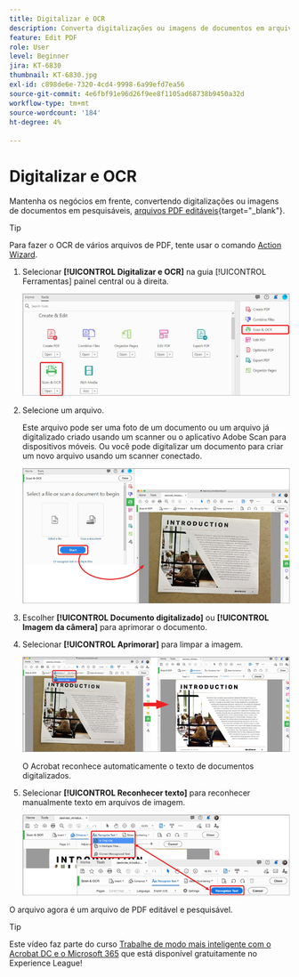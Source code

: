 ```yaml
---
title: Digitalizar e OCR
description: Converta digitalizações ou imagens de documentos em arquivos de PDF editáveis e pesquisáveis e ajuste a qualidade do arquivo resultante
feature: Edit PDF
role: User
level: Beginner
jira: KT-6830
thumbnail: KT-6830.jpg
exl-id: c898de6e-7320-4cd4-9998-6a99efd7ea56
source-git-commit: 4e6fbf91e96d26f9ee8f1105ad68738b9450a32d
workflow-type: tm+mt
source-wordcount: '184'
ht-degree: 4%

---
```


# Digitalizar e OCR

Mantenha os negócios em frente, convertendo digitalizações ou imagens de documentos em pesquisáveis, [arquivos PDF editáveis](https://www.adobe.com/br/acrobat/online/pdf-editor.html){target="_blank"}.

>[!TIP]
>
>Para fazer o OCR de vários arquivos de PDF, tente usar o comando [Action Wizard](../advanced-tasks/action.md).

1. Selecionar **[!UICONTROL Digitalizar e OCR]** na guia [!UICONTROL Ferramentas] painel central ou à direita.

   ![Etapa 1 da verificação](../assets/Scan_1.png)

1. Selecione um arquivo.

   Este arquivo pode ser uma foto de um documento ou um arquivo já digitalizado criado usando um scanner ou o aplicativo Adobe Scan para dispositivos móveis. Ou você pode digitalizar um documento para criar um novo arquivo usando um scanner conectado.

   ![Etapa 2 da verificação](../assets/Scan_2.png)

1. Escolher **[!UICONTROL Documento digitalizado]** ou **[!UICONTROL Imagem da câmera]** para aprimorar o documento.

1. Selecionar **[!UICONTROL Aprimorar]** para limpar a imagem.

   ![Etapa 3 da verificação](../assets/Scan_3.png)

   O Acrobat reconhece automaticamente o texto de documentos digitalizados.

1. Selecionar **[!UICONTROL Reconhecer texto]** para reconhecer manualmente texto em arquivos de imagem.

   ![Etapa 4 da verificação](../assets/Scan_4.png)

O arquivo agora é um arquivo de PDF editável e pesquisável.

>[!TIP]
>
>Este vídeo faz parte do curso [Trabalhe de modo mais inteligente com o Acrobat DC e o Microsoft 365](https://experienceleague.adobe.com/?recommended=Acrobat-U-1-2021.microsoft365) que está disponível gratuitamente no Experience League!
